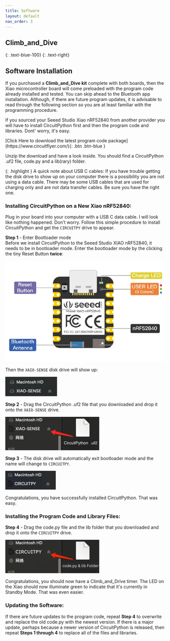 ```yaml
---
title: Software
layout: default
nav_order: 3
---
```


## **Climb_and_Dive** ##
{: .text-blue-100}
{: .text-right}

## Software Installation ##

If you purchased a **Climb_and_Dive kit** complete with both boards, then the Xiao microcontroller board will come preloaded with the program code already installed and tested.  You can skip ahead to the Bluetooth app installation.  Although, if there are future program updates, it is advisable to read through the following section so you are at least familiar with the programming procedure.

If you sourced your Seeed Studio Xiao nRF52840 from another provider you will have to install CircuitPython first and then the program code and libraries.  Dont' worry, it's easy.

<span class="fs-6">
[Click Here to download the latest program code package](https://www.circuitflyer.com/){: .btn .btn-blue }
</span>

Unzip the download and have a look inside.  You should find a CircuitPython .uf2 file, code.py and a lib(rary) folder.

{: .highlight }
A quick note about USB C cables: If you have trouble getting the disk drive to show up on your computer there is a possibility you are not using a data cable.  There may be some USB cables that are used for charging only and are not data transfer cables.  Be sure you have the right one.

### Installing CircuitPython on a New Xiao nRF52840: ###

Plug in your board into your computer with a USB C data cable.  I will look like nothing happened. Don't worry.  Follow this simple procedure to install CircuitPython and get the `CIRCUITPY` drive to appear.

**Step 1** - Enter Bootloader mode<br>
Before we install CircuitPython to the Seeed Studio XIAO nRF52840, it needs to be in bootloader mode. Enter the bootloader mode by the clicking the tiny Reset Button **twice**:

![](assets/images/XiaoBle.png)

Then the `XAIO-SENSE` disk drive will show up:

![](assets/images/Xiao-sense.png)

**Step 2** - Drag the CircuitPython .uf2 file that you downloaded and drop it onto the `XAIO-SENSE` drive.<br>

![](assets/images/Xiao-circuitpython.png)

**Step 3** - The disk drive will automatically exit bootloader mode and the name will change to `CIRCUITPY`.

![](assets/images/Xiao-circuitpy.png)

Congratulations, you have successfully installed CircuitPython.  That was easy.

### Installing the Program Code and Library Files: ###
**Step 4** - Drag the code.py file and the lib folder that you downloaded and drop it onto the `CIRCUITPY` drive.

![](assets/images/Code-circuitpy.png)

Congratulations, you should now have a Climb_and_Drive timer.  The LED on the Xiao should now illuminate green to indicate that it's currently in Standby Mode.  That was even easier.

### Updating the Software: ###
If there are future updates to the program code, repeat **Step 4** to overwrite and replace the old code.py with the newest version.  If there is a major update, perhaps because a newer version of CircuitPython is released, then repeat **Steps 1 through 4** to replace all of the files and libraries.
